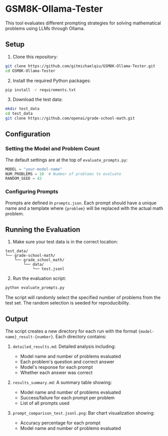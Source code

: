 # GSM8K-Ollama-Tester

This tool evaluates different prompting strategies for solving mathematical problems using LLMs through Ollama.

## Setup

1. Clone this repository:
```bash
git clone https://github.com/gitmichaelqiu/GSM8K-Ollama-Tester.git
cd GSM8K-Ollama-Tester
```

2. Install the required Python packages:
```bash
pip install -r requirements.txt
```

3. Download the test data:
```bash
mkdir test_data
cd test_data
git clone https://github.com/openai/grade-school-math.git
```

## Configuration

### Setting the Model and Problem Count

The default settings are at the top of `evaluate_prompts.py`:

```python
MODEL = "your-model-name"
NUM_PROBLEMS = 10  # Number of problems to evaluate
RANDOM_SEED = 42
```

### Configuring Prompts

Prompts are defined in `prompts.json`. Each prompt should have a unique name and a template where `{problem}` will be replaced with the actual math problem.

## Running the Evaluation

1. Make sure your test data is in the correct location:
```
test_data/
└── grade-school-math/
    └── grade_school_math/
        └── data/
            └── test.jsonl
```

2. Run the evaluation script:
```bash
python evaluate_prompts.py
```

The script will randomly select the specified number of problems from the test set. The random selection is seeded for reproducibility.

## Output

The script creates a new directory for each run with the format `{model-name}_result-{number}`. Each directory contains:

1. `detailed_results.md`: Detailed analysis including:
   - Model name and number of problems evaluated
   - Each problem's question and correct answer
   - Model's response for each prompt
   - Whether each answer was correct

2. `results_summary.md`: A summary table showing:
   - Model name and number of problems evaluated
   - Success/failure for each prompt per problem
   - List of all prompts used

3. `prompt_comparison_test.jsonl.png`: Bar chart visualization showing:
   - Accuracy percentage for each prompt
   - Model name and number of problems evaluated
